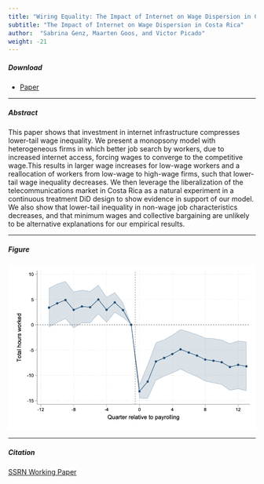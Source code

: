 ```yaml
---
title: "Wiring Equality: The Impact of Internet on Wage Dispersion in Costa Rica"
subtitle: "The Impact of Internet on Wage Dispersion in Costa Rica"
author:  "Sabrina Genz, Maarten Goos, and Victor Picado"
weight: -21
---
```


##### Download

+ [Paper](/21.pdf)

---

##### Abstract

This paper shows that investment in internet infrastructure compresses lower-tail wage inequality. We present a monopsony model with heterogeneous firms in which better job search by workers, due to increased internet access, forcing wages to converge to the competitive wage.This results in larger wage increases for low-wage workers and a reallocation of workers from low-wage to high-wage firms, such that lower-tail wage inequality decreases. We then leverage the liberalization of the telecommunications market in Costa Rica as a natural experiment in a continuous treatment DiD design to show evidence in support of our model. We also show that lower-tail inequality in non-wage job characteristics decreases, and that minimum wages and collective bargaining are unlikely to be alternative explanations for our empirical results.

---

##### Figure  

![image](/21-figure.png#center)

---

##### Citation

[SSRN Working Paper](https://papers.ssrn.com/sol3/papers.cfm?abstract_id=5458234)






